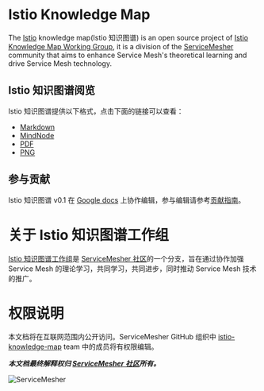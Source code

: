 # Istio Knowledge Map

The [Istio](https://istio.io) knowledge map(Istio 知识图谱) is an open source project of [Istio Knowledge Map Working Group](https://github.com/orgs/servicemesher/teams/istio-knowledge-map-working-group/members), it is a division of the [ServiceMesher](http://www.servicemesher.com) community that aims to enhance Service Mesh's theoretical learning and drive Service Mesh technology.

## Istio 知识图谱阅览

Istio 知识图谱提供以下格式，点击下面的链接可以查看：

- [Markdown](istio-knowledge-map.md)
- [MindNode](mindnode)
- [PDF](pdf/istio-knowledge-map.pdf)
- [PNG](png/istio-knowledge-map.png)

## 参与贡献

Istio 知识图谱 v0.1 在 [Google docs](https://docs.google.com/document/d/1nMAC9ZNH3NggQ_79vmdyog_2KtATKFofqP9f9K0rr7M/edit?ts=5c6ac5b7#heading=h.2nl61kfhbfx8) 上协作编辑，参与编辑请参考[贡献指南](CONTRIBUTING.MD)。

# 关于 Istio 知识图谱工作组

[Istio 知识图谱工作组](https://github.com/orgs/servicemesher/teams/istio-knowledge-map-working-group/members)是 [ServiceMesher 社区](http://www.servicemesher.com)的一个分支，旨在通过协作加强 Service Mesh 的理论学习，共同学习，共同进步，同时推动 Service Mesh 技术的推广。

# 权限说明

本文档将在互联网范围内公开访问。ServiceMesher GitHub 组织中 [istio-knowledge-map](https://github.com/orgs/servicemesher/teams/istio-knowledge-map-working-group/members) team 中的成员将有权限编辑。

***本文档最终解释权归 [ServiceMesher 社区](http://www.servicemesher.com)所有。***

![ServiceMesher](https://ws1.sinaimg.cn/large/006tKfTcly1g0cz6429t2j31jt0beq9s.jpg)